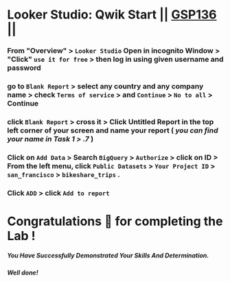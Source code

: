 # Looker Studio: Qwik Start || [GSP136](https://www.cloudskillsboost.google/course_templates/647/labs/461640) ||

### From "Overview" > `Looker Studio` Open in incognito Window > "Click" `use it for free` > then log in using given username and password

### go to `Blank Report` > select any country and any company name > check `Terms of service` > and `Continue` > `No to all` > Continue

### click `Blank Report` > cross it > Click Untitled Report in the top left corner of your screen and name your report ( *you can find your name in Task 1 > .7* )

### Click on `Add Data` > Search `BigQuery` > `Authorize` > click on ID > From the left menu, click `Public Datasets` > `Your Project ID` > `san_francisco` > `bikeshare_trips` .

### Click `ADD` > click `Add to report`

# Congratulations 🎉 for completing the Lab !

##### *You Have Successfully Demonstrated Your Skills And Determination.*

#### *Well done!*
